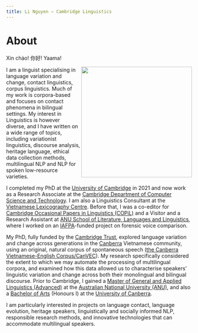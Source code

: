 ```yaml
---
title: Li Nguyen — Cambridge Linguistics
---
```


# About

Xin chào! 你好! Yaama! 

<img id="my-picture" src="boat.jpg" width="300" height="300" align="right">

I am a linguist specialising in language variation and change, contact linguistics, corpus linguistics. Much of my work is corpora-based and focuses on contact phenomena in bilingual settings. My interest in Linguistics is however diverse, and I have written on a wide range of topics, including variationist linguistics, discourse analysis, heritage language, ethical data collection methods, multilingual NLP and NLP for spoken low-resource varieties. 

I completed my PhD at the [University of Cambridge](https://www.cam.ac.uk/) in 2021 and now work as a Research Associate at the [Cambridge Department of Computer Science and Technology](https://www.cst.cam.ac.uk/). I am also a Linguistics Consultant at the [Vietnamese Lexicography Centre](http://www.vietlex.com/). Before that, I was a co-editor for [Cambridge Occasional Papers in Linguistics (COPiL)](http://www.ling.cam.ac.uk/COPIL/) and a Visitor and a Research Assistant at [ANU School of Literature, Languages and Linguistics](http://slll.cass.anu.edu.au/), where I worked on an [IAFPA](https://www.iafpa.net/)-funded project on forensic voice comparison. 

My PhD, fully funded by the [Cambridge Trust](https://www.cambridgetrust.org/), explored language variation and change across generations in the [Canberra](https://www.britannica.com/place/Australian-Capital-Territory#ref960967) Vietnamese community, using an original, natural corpus of spontaneous speech ([the Canberra Vietnamese-English Corpus/CanVEC](https://www.aclweb.org/anthology/2020.lrec-1.507/)). My research specifically considered the extent to which we may automate the processing of multilingual corpora, and examined how this data allowed us to characterise speakers’ linguistic variation and change across both their monolingual and bilingual discourse. Prior to Cambridge, I gained a [Master of General and Applied Linguistics (Advanced)](https://programsandcourses.anu.edu.au/program/VLING) at the [Australian National University (ANU)](http://www.anu.edu.au/), and also a [Bachelor of Arts](https://www.canberra.edu.au/coursesandunits/course?course_cd=922AA&version_number=3) (Honours I) at the [University of Canberra](https://www.canberra.edu.au/). 

I am particularly interested in projects on language contact, language evolution, heritage speakers, linguistically and socially informed NLP, responsible research methods, and innovative technologies that can accommodate multilingual speakers. 
